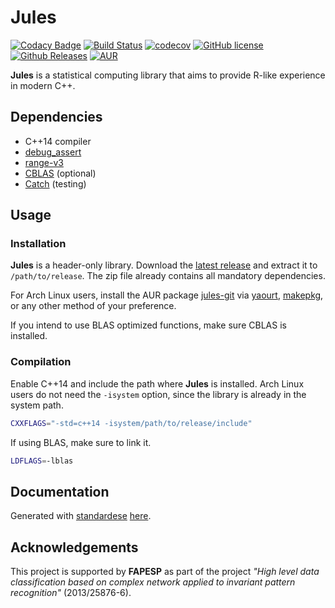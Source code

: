 Jules
=====

[![Codacy Badge](https://api.codacy.com/project/badge/Grade/dc4303cead6e462ea383989479feda6c)](https://www.codacy.com/app/verri/jules?utm_source=github.com&utm_medium=referral&utm_content=verri/jules&utm_campaign=badger)
[![Build Status](https://travis-ci.org/verri/jules.svg?branch=master)](https://travis-ci.org/verri/jules)
[![codecov](https://codecov.io/gh/verri/jules/branch/master/graph/badge.svg)](https://codecov.io/gh/verri/jules)
[![GitHub license](https://img.shields.io/badge/license-Zlib-blue.svg)](https://raw.githubusercontent.com/verri/jules/master/license.txt)
[![Github Releases](https://img.shields.io/github/release/verri/jules.svg)](https://github.com/verri/jules/releases)
[![AUR](https://img.shields.io/aur/version/jules-git.svg)](https://aur.archlinux.org/packages/jules-git)

**Jules** is a statistical computing library that aims to provide R-like experience in modern C++.

Dependencies
------------

 - C++14 compiler
 - [debug_assert](https://github.com/foonathan/debug_assert)
 - [range-v3](https://github.com/ericniebler/range-v3)
 - [CBLAS](http://www.netlib.org/blas/) (optional)
 - [Catch](https://github.com/philsquared/Catch.git) (testing)

Usage
-----

### Installation

**Jules** is a header-only library. Download the [latest release](https://github.com/verri/jules/releases/latest)
and extract it to `/path/to/release`. The zip file already contains all mandatory dependencies.

For Arch Linux users, install the AUR package [jules-git](https://aur.archlinux.org/packages/jules-git)
via [yaourt](https://archlinux.fr/yaourt-en),
[makepkg](https://wiki.archlinux.org/index.php/Arch_User_Repository#Build_and_install_the_package),
or any other method of your preference.

If you intend to use BLAS optimized functions, make sure CBLAS is installed.

### Compilation

Enable C++14 and include the path where **Jules** is installed. Arch Linux
users do not need the `-isystem` option, since the library is already in the
system path.

```sh
CXXFLAGS="-std=c++14 -isystem/path/to/release/include"
```

If using BLAS, make sure to link it.

```sh
LDFLAGS=-lblas
```

Documentation
-------------

Generated with [standardese](https://github.com/foonathan/standardese)
[here](https://verri.github.io/jules/).

Acknowledgements
----------------

This project is supported by **FAPESP** as part of the project *"High level data
classification based on complex network applied to invariant pattern recognition"*
(2013/25876-6).
